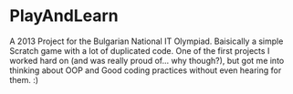 # PlayAndLearn

A 2013 Project for the Bulgarian National IT Olympiad.
Baisically a simple Scratch game with a lot of duplicated code. 
One of the first projects I worked hard on (and was really proud of... why though?), but got me into thinking about OOP and Good coding practices without even hearing for them. :)
